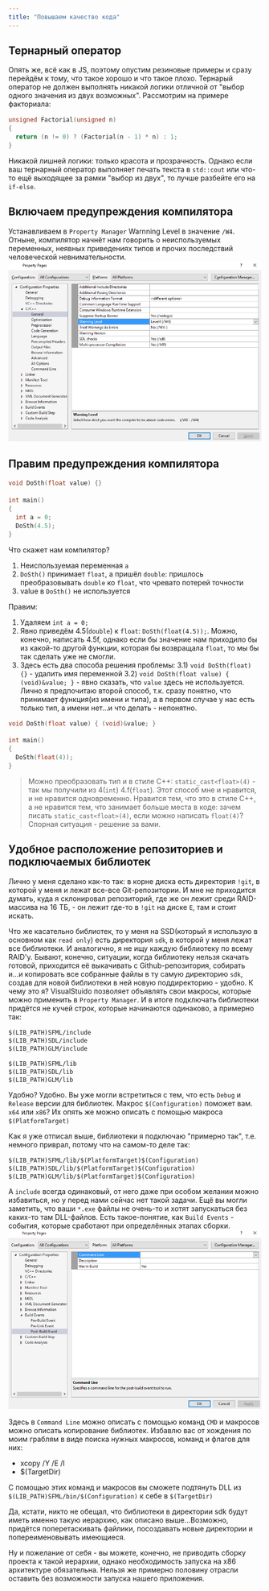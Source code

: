 ```yaml
---
title: "Повышаем качество кода"
---
```


## Тернарный оператор
Опять же, всё как в JS, поэтому опустим резиновые примеры и сразу перейдём к тому, что такое хорошо и что такое плохо.
Тернарый оператор не должен выполнять никакой логики отличной от "выбор одного значения из двух возможных".
Рассмотрим на примере факториала:
```cpp
unsigned Factorial(unsigned n)
{
  return (n != 0) ? (Factorial(n - 1) * n) : 1;
}
```

Никакой лишней логики: только красота и прозрачность.
Однако если ваш тернарный оператор выполняет печать текста в `std::cout` или что-то ещё выходящее за рамки "выбор из двух", то лучше разбейте его на `if-else`.

## Включаем предупреждения компилятора
Устанавливаем в `Property Manager` Warnning Level в значение `/W4`. Отныне, компилятор начнёт нам говорить о неиспользуемых переменных, неявных приведениях типов и прочих последствий человеческой невнимательности.
![скриншот](img/W4.png)

## Правим предупреждения компилятора
```cpp
void DoSth(float value) {}

int main()
{
  int a = 0;
  DoSth(4.5);
}
```

Что скажет нам компилятор?
1) Неиспользуемая переменная `a`
2) `DoSth()` принимает `float`, а пришёл `double`: пришлось преобразовывать `double` ко `float`, что чревато потерей точности
3) value в `DoSth()` не используется

Правим:
1) Удаляем `int a = 0;`
2) Явно приведём 4.5(`double`) к `float`: `DoSth(float(4.5));`. Можно, конечно, написать 4.5f, однако если бы значение нам приходило бы из какой-то другой функции, которая бы возвращала `float`, то мы бы так сделать уже не смогли.
3) Здесь есть два способа решения проблемы:
3.1) `void DoSth(float) {}` - удалить имя переменной
3.2) `void DoSth(float value) { (void)&value; }` - явно сказать, что `value` здесь не используется. Лично я предпочитаю второй способ, т.к. сразу понятно, что принимает функция(из имени и типа), а в первом случае у нас есть только тип, а имени нет...и что делать - непонятно.

```cpp
void DoSth(float value) { (void)&value; }

int main()
{
  DoSth(float(4));
}
```

> Можно преобразовать тип и в стиле C++: `static_cast<float>(4)` - так мы получили из 4(`int`) 4.f(`float`). Этот способ мне и нравится, и не нравится одновременно. Нравится тем, что это в стиле C++, а не нравится тем, что занимает больше места в коде: зачем писать `static_cast<float>(4)`, если можно написать `float(4)`? Спорная ситуация - решение за вами.

## Удобное расположение репозиториев и подключаемых библиотек
Лично у меня сделано как-то так: в корне диска есть директория `!git`, в которой у меня и лежат все-все Git-репозитории. И мне не приходится думать, куда я склонировал репозиторий, где же он лежит среди RAID-массива на 16 ТБ, - он лежит где-то в `!git` на диске `E`, там и стоит искать.

Что же касательно библиотек, то у меня на SSD(который я использую в основном как `read only`) есть директория `sdk`, в которой у меня лежат все библиотеки. И аналогично, я не ищу каждую библиотеку по всему RAID'у.
Бывают, конечно, ситуации, когда библиотеку нельзя скачать готовой, приходится её выкачивать с Github-репозитория, собирать и...и копировать все собранные файлы в ту самую директорию `sdk`, создав для новой библиотеки в ней новую поддиректорию - удобно.
К чему это я? VisualStuido позволяет объявлять свои макросы, которые можно применить в `Property Manager`. И в итоге подключать библиотеки придётся не кучей строк, которые начинаются одинаково, а примерно так:
```
$(LIB_PATH)SFML/include
$(LIB_PATH)SDL/include
$(LIB_PATH)GLM/include
```
```
$(LIB_PATH)SFML/lib
$(LIB_PATH)SDL/lib
$(LIB_PATH)GLM/lib
```

Удобно? Удобно.
Вы уже могли встретиться с тем, что есть `Debug` и `Release` версии для библиотек. Макрос `$(Configuration)` поможет вам.
`x64` или `x86`? Их опять же можно описать с помощью макроса `$(PlatformTarget)`

Как я уже отписал выше, библиотеки я подключаю "примерно так", т.е. немного приврал, потому что на самом-то деле так:
```
$(LIB_PATH)SFML/lib/$(PlatformTarget)$(Configuration)
$(LIB_PATH)SDL/lib/$(PlatformTarget)$(Configuration)
$(LIB_PATH)GLM/lib/$(PlatformTarget)$(Configuration)
```

А `include` всегда одинаковый, от него даже при особом желании можно избавиться, но у перед нами сейчас нет такой задачи.
Ещё вы могли заметить, что ваши `*.exe` файлы не очень-то и хотят запускаться без каких-то там DLL-файлов. Есть такое-понятие, как `Build Events` - события, которые сработают при определённых этапах сборки.
![скриншот](img/BuildEvents.png)

Здесь в `Command Line` можно описать с помощью команд `CMD` и макросов можно описать копирование библиотек.
Избавлю вас от хождения по моим граблям в виде поиска нужных макросов, команд и флагов для них:
* xcopy /Y /E /I
* $(TargetDir)

С помощью этих команд и макросов вы сможете подтянуть DLL из `$(LIB_PATH)SFML/bin/$(Configuration)` к себе в `$(TargetDir)`

Да, кстати, никто не обещал, что библиотеки в директории sdk будут иметь именно такую иерархию, как описано выше...Возможно, придётся поперетаскивать файлики, посоздавать новые директории и попереименовывать имеющиеся.

Ну и пожелание от себя - вы можете, конечно, не приводить сборку проекта к такой иерархии, однако необходимость запуска на x86 архитектуре обязательна. Нельзя же примерно половину отрасли оставить без возможности запуска нашего приложения.
